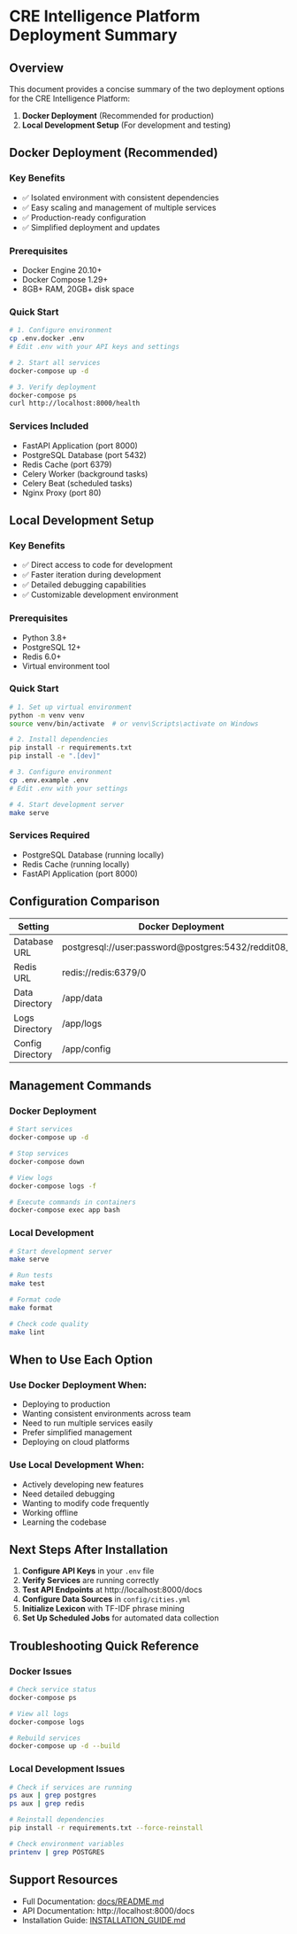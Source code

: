 # CRE Intelligence Platform Deployment Summary

## Overview

This document provides a concise summary of the two deployment options for the CRE Intelligence Platform:
1. **Docker Deployment** (Recommended for production)
2. **Local Development Setup** (For development and testing)

## Docker Deployment (Recommended)

### Key Benefits
- ✅ Isolated environment with consistent dependencies
- ✅ Easy scaling and management of multiple services
- ✅ Production-ready configuration
- ✅ Simplified deployment and updates

### Prerequisites
- Docker Engine 20.10+
- Docker Compose 1.29+
- 8GB+ RAM, 20GB+ disk space

### Quick Start
```bash
# 1. Configure environment
cp .env.docker .env
# Edit .env with your API keys and settings

# 2. Start all services
docker-compose up -d

# 3. Verify deployment
docker-compose ps
curl http://localhost:8000/health
```

### Services Included
- FastAPI Application (port 8000)
- PostgreSQL Database (port 5432)
- Redis Cache (port 6379)
- Celery Worker (background tasks)
- Celery Beat (scheduled tasks)
- Nginx Proxy (port 80)

## Local Development Setup

### Key Benefits
- ✅ Direct access to code for development
- ✅ Faster iteration during development
- ✅ Detailed debugging capabilities
- ✅ Customizable development environment

### Prerequisites
- Python 3.8+
- PostgreSQL 12+
- Redis 6.0+
- Virtual environment tool

### Quick Start
```bash
# 1. Set up virtual environment
python -m venv venv
source venv/bin/activate  # or venv\Scripts\activate on Windows

# 2. Install dependencies
pip install -r requirements.txt
pip install -e ".[dev]"

# 3. Configure environment
cp .env.example .env
# Edit .env with your settings

# 4. Start development server
make serve
```

### Services Required
- PostgreSQL Database (running locally)
- Redis Cache (running locally)
- FastAPI Application (port 8000)

## Configuration Comparison

| Setting | Docker Deployment | Local Development |
|---------|------------------|-------------------|
| Database URL | postgresql://user:password@postgres:5432/reddit08_db | postgresql://user:password@localhost:5432/reddit08 |
| Redis URL | redis://redis:6379/0 | redis://localhost:6379/0 |
| Data Directory | /app/data | ./data |
| Logs Directory | /app/logs | ./logs |
| Config Directory | /app/config | ./config |

## Management Commands

### Docker Deployment
```bash
# Start services
docker-compose up -d

# Stop services
docker-compose down

# View logs
docker-compose logs -f

# Execute commands in containers
docker-compose exec app bash
```

### Local Development
```bash
# Start development server
make serve

# Run tests
make test

# Format code
make format

# Check code quality
make lint
```

## When to Use Each Option

### Use Docker Deployment When:
- Deploying to production
- Wanting consistent environments across team
- Need to run multiple services easily
- Prefer simplified management
- Deploying on cloud platforms

### Use Local Development When:
- Actively developing new features
- Need detailed debugging
- Wanting to modify code frequently
- Working offline
- Learning the codebase

## Next Steps After Installation

1. **Configure API Keys** in your `.env` file
2. **Verify Services** are running correctly
3. **Test API Endpoints** at http://localhost:8000/docs
4. **Configure Data Sources** in `config/cities.yml`
5. **Initialize Lexicon** with TF-IDF phrase mining
6. **Set Up Scheduled Jobs** for automated data collection

## Troubleshooting Quick Reference

### Docker Issues
```bash
# Check service status
docker-compose ps

# View all logs
docker-compose logs

# Rebuild services
docker-compose up -d --build
```

### Local Development Issues
```bash
# Check if services are running
ps aux | grep postgres
ps aux | grep redis

# Reinstall dependencies
pip install -r requirements.txt --force-reinstall

# Check environment variables
printenv | grep POSTGRES
```

## Support Resources

- Full Documentation: [docs/README.md](./docs/README.md)
- API Documentation: http://localhost:8000/docs
- Installation Guide: [INSTALLATION_GUIDE.md](./INSTALLATION_GUIDE.md)